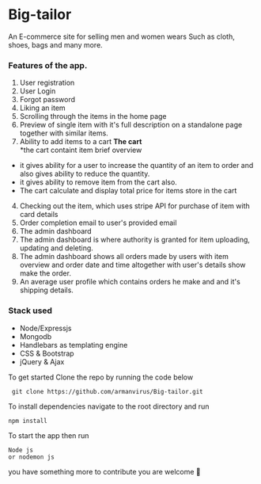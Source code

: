 # Big-tailor
An E-commerce site for selling men and women wears 
Such as cloth, shoes, bags and many more.


###   Features of the app.
1. User registration
1. User Login
1. Forgot password
1. Liking an item
1. Scrolling through the items in the home page
1. Preview of single item with it's full description on a standalone page together with similar items.
1. Ability to add items to a cart
 **The cart** <br>
 *the cart containt item brief overview
 * it gives ability for a user to increase the quantity of an item to order
and also gives ability to reduce the quantity.
 * it gives ability to remove item from the cart also.
 * The cart calculate and display total price for items store in the cart
 4. Checking out the item, which uses stripe API for purchase of item with card details
 5. Order completion email to user's provided email
 6. The admin dashboard
 7. The admin dashboard is where authority is granted for item uploading, updating and deleting.
 8. The admin dashboard shows all orders made by users with item overview and order date and time altogether with user's details show make the order.
 9. An average user profile which contains orders he make and and it's shipping details.

### Stack used
* Node/Expressjs
* Mongodb 
* Handlebars as templating engine
* CSS & Bootstrap
* jQuery & Ajax

To get started
Clone the repo by running the code below
```
 git clone https://github.com/armanvirus/Big-tailor.git
```

To install dependencies
navigate to the root directory and run

```
npm install
```

To start the app
then run 
```
Node js
or nodemon js
```
you have something more to contribute you are welcome 🙏
